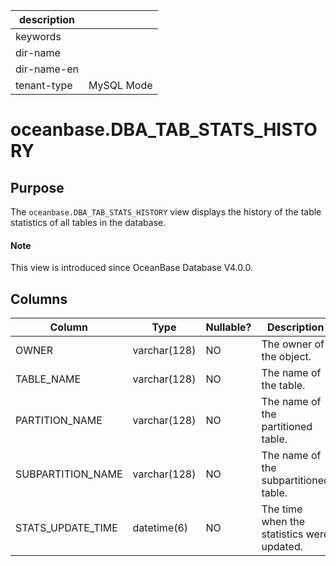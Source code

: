 | description ||
|---|---|
| keywords ||
| dir-name ||
| dir-name-en ||
| tenant-type | MySQL Mode |

# oceanbase.DBA_TAB_STATS_HISTORY

## Purpose

The `oceanbase.DBA_TAB_STATS_HISTORY` view displays the history of the table statistics of all tables in the database.

<main id="notice" type='explain'>
  <h4>Note</h4>
  <p>This view is introduced since OceanBase Database V4.0.0. </p>
</main>

## Columns

| Column | Type | Nullable? | Description |
| --- | --- | --- | --- |
| OWNER | varchar(128) | NO | The owner of the object. |
| TABLE_NAME | varchar(128) | NO | The name of the table. |
| PARTITION_NAME | varchar(128) | NO | The name of the partitioned table. |
| SUBPARTITION_NAME | varchar(128) | NO | The name of the subpartitioned table. |
| STATS_UPDATE_TIME | datetime(6) | NO | The time when the statistics were updated. |
